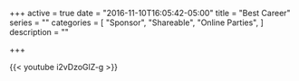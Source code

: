 +++
active = true
date = "2016-11-10T16:05:42-05:00"
title = "Best Career"
series = ""
categories = [
  "Sponsor",
  "Shareable", 
  "Online Parties",
]
description = ""

+++

{{< youtube i2vDzoGlZ-g >}}
